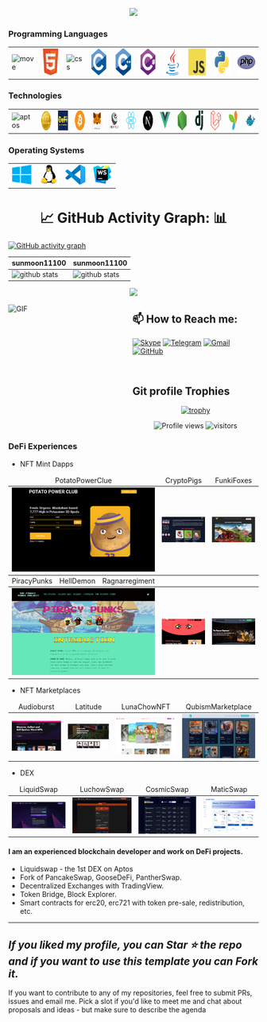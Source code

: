<p align="center">
  <a href="https://github.com/ninja-1337"><img src="https://readme-typing-svg.herokuapp.com/?lines=Hi+there+👋,+I+am+Adam;+Welcome+to+My+GitHub+Profile!;Full+stack%20Developer;Webflow%20Developer+Designer;Wordpress+Developer;12%2B%20years%20of%20coding%20experience;Always%20learning%20new%20stuffs&font=Pacifico&center=true&width=650&height=120&color=58a6ff&vCenter=true&size=45%22"></a>
</p>

<h3 align="left">Programming Languages</h3>
<table>
  <tr>
    <td><img src="https://avatars.githubusercontent.com/u/89158114?s=200&v=4" alt="move" width="55" height="55"/></td>
    <td><img src="https://github.com/devicons/devicon/blob/master/icons/html5/html5-original.svg" alt="html" width="55" height="55"/></td>
    <td><img src="https://github.com/devicons/devicon/blob/master/icons/css/css3-original.svg" alt="css" width="55" height="55"/></td>    
    <td><img src="https://github.com/devicons/devicon/blob/master/icons/c/c-original.svg" alt="c" width="55" height="55"/></td>
    <td><img src="https://github.com/devicons/devicon/blob/master/icons/cplusplus/cplusplus-original.svg" alt="c++" width="55" height="55"/></td>
    <td><img src="https://github.com/devicons/devicon/blob/master/icons/csharp/csharp-original.svg" alt="c#" width="55" height="55"/></td>
    <td><img src="https://github.com/devicons/devicon/blob/master/icons/java/java-original.svg" alt="java" width="55" height="55"/></td>
    <td><img src="https://github.com/devicons/devicon/blob/master/icons/javascript/javascript-original.svg" alt="javascript" width="55" height="55"/></td>
    <td><img src="https://github.com/devicons/devicon/blob/master/icons/python/python-original.svg" alt="python" width="55" height="55"/></td>
    <td><img src="https://github.com/devicons/devicon/blob/master/icons/php/php-original.svg" alt="php" width="55" height="55"/></td>
  </tr>  
</table>
  
<h3 align="left">Technologies</h3>
<table>
  <tr>
    <td><img src="https://avatars.githubusercontent.com/u/100313099?s=200&v=4" alt="aptos" width="40" height="40"/></td>
    <td><img src="https://github.com/sunmoon11100/profile/blob/main/icons/icon_nft.png" alt="nft" width="40" height="40"/></td>
    <td><img src="https://github.com/sunmoon11100/profile/blob/main/icons/icon_defi.png" alt="defi" width="40" height="40"/></td>
    <td><img src="https://github.com/sunmoon11100/profile/blob/main/icons/icon_bitcoin.png" alt="bitcoin" width="40" height="40"/></td>
    <td><img src="https://github.com/sunmoon11100/profile/blob/main/icons/icon_metamask.png" alt="metamask" width="40" height="40"/></td>
    <td><img src="https://github.com/sunmoon11100/profile/blob/main/icons/icon_truffle.png" alt="truffle" width="40" height="40"/></td>
    <td><img src="https://github.com/devicons/devicon/blob/master/icons/react/react-original.svg" alt="react" width="40" height="40"/></td>
    <td><img src="https://github.com/devicons/devicon/blob/master/icons/nextjs/nextjs-original.svg" alt="nextjs" width="40" height="40"/></td>
    <td><img src="https://github.com/devicons/devicon/blob/master/icons/vuejs/vuejs-original.svg" alt="vuejs" width="40" height="40"/></td>
    <td><img src="https://github.com/devicons/devicon/blob/master/icons/nodejs/nodejs-original.svg" alt="nodejs" width="40" height="40"/></td>
    <td><img src="https://github.com/devicons/devicon/blob/master/icons/django/django-plain.svg" alt="django" width="40" height="40"/></td>
    <td><img src="https://github.com/devicons/devicon/blob/master/icons/laravel/laravel-original.svg" alt="laravel" width="40" height="40"/></td>
    <td><img src="https://github.com/devicons/devicon/blob/master/icons/yii/yii-original.svg" alt="yii" width="40" height="40"/></td>
    <td><img src="https://github.com/devicons/devicon/blob/master/icons/docker/docker-original.svg" alt="docker" width="40" height="40"/></td>
  </tr>  
</table>

<h3 align="left">Operating Systems</h3>
<table>
  <tr>
  <td><img src="https://github.com/devicons/devicon/blob/master/icons/windows8/windows8-original.svg" alt="windows" width="40" height="40"/></td>
  <td><img src="https://github.com/devicons/devicon/blob/master/icons/linux/linux-original.svg" alt="inux" width="40" height="40"/></td>
  <td><img src="https://github.com/devicons/devicon/blob/master/icons/vscode/vscode-original.svg" alt="vscode" width="40" height="40"/></td>
  <td><img src="https://github.com/devicons/devicon/blob/master/icons/webstorm/webstorm-original.svg" alt="webstorm" width="40" height="40"/></td>
  </tr>  
</table>

<!--   GitHub stats graph -->
<h1 align="center">📈 GitHub Activity Graph: 📊</h1>

[![GitHub activity graph](https://activity-graph.herokuapp.com/graph?username=sunmoon11100&theme=react-dark)](https://github.com/ashutosh00710/github-readme-activity-graph)

<div align="center">

| sunmoon11100                                                                                                                                                                    | sunmoon11100                                                                                                                                |
| ------------------------------------------------------------------------------------------------------------------------------------------------------------------------------- | ------------------------------------------------------------------------------------------------------------------------------------------- |
| ![github stats](https://github-readme-stats.vercel.app/api?username=sunmoon11100&show_icons=true&theme=github_dark&include_all_commits=true&count_private=true&hide_title=true) | ![github stats](https://github-readme-stats.vercel.app/api/top-langs/?username=sunmoon11100&theme=github_dark&layout=compact&langs_count=8) |

</div>

<p align="center">
  <img src="https://github-readme-streak-stats.herokuapp.com?user=kroim&theme=dark&date_format=j%2Fn%5B%2FY%5D" />
</p>

<a target="_blank"><img align="left" height="250" width="250" alt="GIF" src="https://github.com/JayantGoel001/JayantGoel001/blob/master/GIF/github.gif"></a>

## 📫 How to Reach me:

<p align="left">
  <a href="https://join.skype.com/invite/BovXFoNcdbyy" target="blank"><img src="https://img.shields.io/badge/skype-%23181717.svg?style=plastic&logo=skype&logoColor=white" alt="Skype"/></a>
  <a href="https://t.me/sunmoon11100" target="blank"><img src="https://img.shields.io/badge/telegram-%23181717.svg?style=plastic&logo=telegram&logoColor=white" alt="Telegram"/></a>
  <a href="sunmoon11100:@gmail.com"><img src="https://img.shields.io/badge/gmail-%23181717.svg?style=plastic&logo=gmail&logoColor=white" alt="Gmail"/></a>
  <a href="https://github.com/sunmoon11100"><img src="https://img.shields.io/badge/github-%23181717.svg?style=plastic&logo=github&logoColor=white" alt="GitHub"/></a>
</p>
<br/>

## Git profile Trophies

<p align="center"> 
  <a href="https://github.com/ryo-ma/github-profile-trophy"><img src="https://github-profile-trophy.vercel.app/?username=sunmoon11100&theme=onedark&column=7&no-bg=true" alt="trophy" width="800px"/></a> 
</p>

<p align="center">
  <img src="https://gpvc.arturio.dev/sunmoon11100" alt="Profile views"/>
  <img src="https://visitor-badge.laobi.icu/badge?page_id=sunmoon11100.sunmoon11100" alt="visitors"/>
</p>

### DeFi Experiences

- NFT Mint Dapps
<table>
    <thead align="center">
        <tr>
            <td>PotatoPowerClue</td>
            <td>CryptoPigs</td>           
            <td>FunkiFoxes</td>
        </tr>
    </thead>
    <tr>
        <td>
            <a href="https://mint.potatopower.club/">
                <img src="https://github.com/sunmoon11100/profile/blob/main/projects/PotatoPowerClub.png?raw=true" width="300">
            </a>
        </td>
        <td>
            <a href="https://cryptopigs.one/#/">
                <img src="https://github.com/sunmoon11100/profile/blob/main/projects/CryptoPig.png?raw=true" width="300">
            </a>
        </td> 
        <td>
            <a href="https://funkifoxes.com/">
                <img src="https://github.com/sunmoon11100/profile/blob/main/projects/FunkiFoxes.png?raw=true" width="300">
            </a>
        </td>               
    </tr>
    <thead align="center">
        <tr style="display: flex">
            <td>PiracyPunks</td>
            <td>HellDemon</td>
            <td>Ragnarregiment</td>
        </tr>
    </thead>
    <tr>
        <td>
            <a href="https://www.piracypunks.com/" target="_blank">
                <img src="https://github.com/sunmoon11100/profile/blob/main/projects/PiracyPunks.png?raw=true" width="300">
            </a>
        </td>
        <td>
            <a href="https://helldemon.cryptoliveton.com/" target="_blank">
                <img src="https://github.com/sunmoon11100/profile/blob/main/projects/HellDemon.png?raw=true" width="300">
            </a>
        </td>
        <td>
            <a href="https://theragnarregiment.com/" target="_blank">
                <img src="https://github.com/sunmoon11100/profile/blob/main/projects/Ragnarregiment.png?raw=true" width="300">
            </a>
        </td>                       
    </tr>   
</table>

- NFT Marketplaces
<table>
    <thead align="center">
        <tr>
            <td>Audioburst</td>
            <td>Latitude</td>
            <td>LunaChowNFT</td>
            <td>QubismMarketplace</td>
        </tr>
    </thead>
    <tr>
        <td>
            <a href="https://nft.audioburst.io/">
                <img src="https://github.com/sunmoon11100/profile/blob/main/projects/Audioburst.png?raw=true" width="200">
            </a>
        </td>        
        <td>
            <a href="https://latitud.art/">
                <img src="https://github.com/sunmoon11100/profile/blob/main/projects/latitud.png?raw=true" width="200">
            </a>
        </td> 
        <td>
            <a href="https://lunachownft.com/">
                <img src="https://github.com/sunmoon11100/profile/blob/main/projects/LunachowNFT.png?raw=true" width="200">
            </a>
        </td> 
        <td>
            <a href="https://qubismmarketplace.org/">
                <img src="https://github.com/sunmoon11100/profile/blob/main/projects/qubismmarketplace.png?raw=true" width="200">
            </a>
        </td>     
    </tr>
</table>

- DEX
<table>
    <thead align="center">
        <tr>
            <td>LiquidSwap</td>
            <td>LuchowSwap</td>
            <td>CosmicSwap</td>
            <td>MaticSwap</td>  
        </tr>
    </thead>
    <tr>
        <td>
            <a href="https://liquidswap.com/#/">
                <img src="https://github.com/sunmoon11100/profile/blob/main/projects/LiquidSwap.png?raw=true" width="300">
            </a>
        </td>   
        <td>
            <a href="https://app.luchowswap.com/">
                <img src="https://github.com/sunmoon11100/profile/blob/main/projects/LuchowSwap.png?raw=true" width="300">
            </a>
        </td>  
        <td>
            <a href="https://app.cosmicswap.finance/">
                <img src="https://github.com/sunmoon11100/profile/blob/main/projects/cosmicswap.png?raw=true" width="300">
            </a>
        </td>          
        <td>
            <a href="https://maticfront.web.app/farms">
                <img src="https://github.com/sunmoon11100/profile/blob/main/projects/maticswap.png?raw=true" width="300">
            </a>
        </td> 
    </tr>  
</table>

#### I am an experienced blockchain developer and work on DeFi projects.

- Liquidswap - the 1st DEX on Aptos
- Fork of PancakeSwap, GooseDeFi, PantherSwap.
- Decentralized Exchanges with TradingView.
- Token Bridge, Block Explorer.
- Smart contracts for erc20, erc721 with token pre-sale, redistribution, etc.

---

## _If you liked my profile, you can Star ⭐ the repo and if you want to use this template you can Fork it._

If you want to contribute to any of my repositories, feel free to submit PRs, issues and email me. Pick a slot if you'd like to meet me and chat about proposals and ideas - but make sure to describe the agenda
